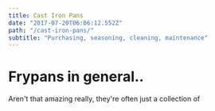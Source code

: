 ```yaml
---
title: Cast Iron Pans
date: "2017-07-20T06:06:12.552Z"
path: "/cast-iron-pans/"
subtitle: "Purchasing, seasoning, cleaning, maintenance"
---
```


# Frypans in general..

Aren't that amazing really, they're often just a collection of 
